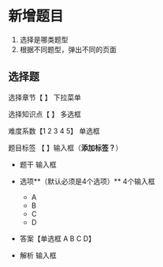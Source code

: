 # 新增题目

1. 选择是哪类题型
2. 根据不同题型，弹出不同的页面

## 选择题

选择章节【        】    下拉菜单   

 选择知识点【           】 多选框

难度系数【1 2 3 4 5】 单选框

题目标签 【      】输入框（**添加标签？**） 

- 题干    输入框

- 选项**（默认必须是4个选项）** 4个输入框
  - A
  - B
  - C
  - D
- 答案【单选框 A B C D】
- 解析    输入框